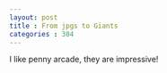 ```yaml
---
layout: post
title : From jpgs to Giants
categories : 304
---
```

I like penny arcade, they are impressive!